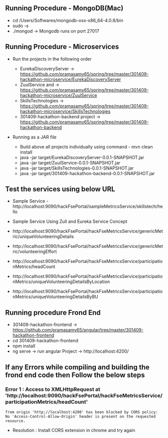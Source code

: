 ## Running Procedure - MongoDB(Mac)

 * cd /Users/Softwares/mongodb-osx-x86_64-4.0.8/bin
 * sudo -s
 * ./mongod -> Mongodb runs on port 27017

## Running Procedure - Microservices
 * Run the projects in the following order
	* EurekaDiscoveryServer -> https://github.com/pramasamy65/spring/tree/master/301409-hackathon-microservice/EurekaDiscoveryServer
	* ZuulService and  -> https://github.com/pramasamy65/spring/tree/master/301409-hackathon-microservice/ZuulService
	* SkillsTechnologies -> https://github.com/pramasamy65/spring/tree/master/301409-hackathon-microservice/SkillsTechnologies
	* 301409-hackathon-backend project -> https://github.com/pramasamy65/spring/tree/master/301409-hackathon-backend
		
 * Running as a JAR file
	* Build above all projects individually using command - mvn clean install
	* java -jar target/EurekaDiscoveryServer-0.0.1-SNAPSHOT.jar
	* java -jar target/ZuulService-0.0.1-SNAPSHOT.jar
	* java -jar target/SkillsTechnologies-0.0.1-SNAPSHOT.jar
	* java -jar target/301409-hackathon-backend-0.0.1-SNAPSHOT.jar

## Test the services using below URL
 * Sample Service - http://localhost:9090/hackFsePortal/sampleMetricsService/skillstech/hello
	
 * Sample Service Using Zull and Eureka Service Concept

 * http://localhost:9090/hackFsePortal/hackFseMetricsService/genericMetric/uniqueVolunteeringDetails
 * http://localhost:9090/hackFsePortal/hackFseMetricsService/genericMetric/volunteeringEffort
 * http://localhost:9090/hackFsePortal/hackFseMetricsService/participationMetrics/headCount
 * http://localhost:9090/hackFsePortal/hackFseMetricsService/participationMetrics/uniqueVolunteeringDetailsByLocation
 * http://localhost:9090/hackFsePortal/hackFseMetricsService/participationMetrics/uniqueVolunteeringDetailsByBU
	
## Running procedure Frond End 
 * 301409-hackathon-frontend -> https://github.com/pramasamy65/angular/tree/master/301409-hackathon-frontend
 * cd 301409-hackathon-frontend
 * npm install
 * ng serve -> run angular Project -> http://localhost:4200/
	
## If any Errors while compiling and building the frond end code then Follow the below steps
	
### Error 1 : Access to XMLHttpRequest at 'http://localhost:9090/hackFsePortal/hackFseMetricsService/participationMetrics/headCount' 
	from origin 'http://localhost:4200' has been blocked by CORS policy: No 'Access-Control-Allow-Origin' header is present on the requested resource.
 * Resolution : Install CORS extension in chrome and try again
	